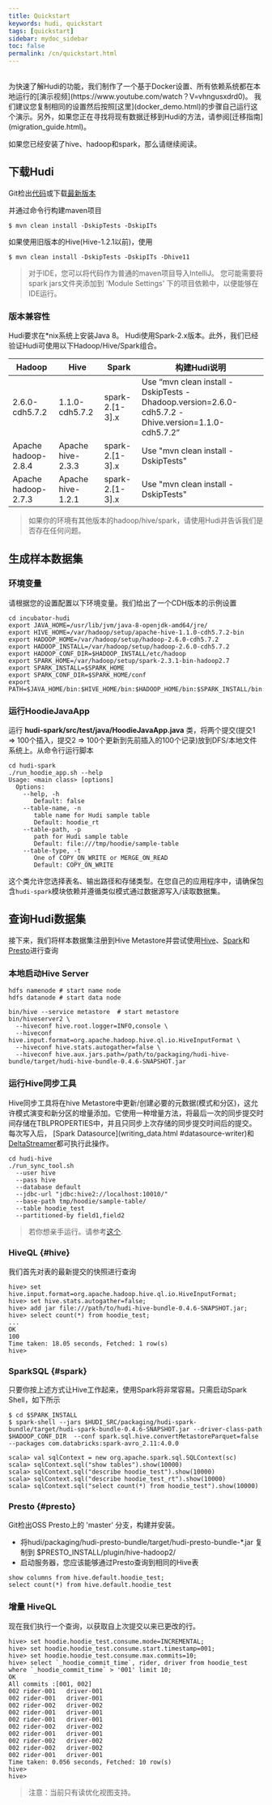 ```yaml
---
title: Quickstart
keywords: hudi, quickstart
tags: [quickstart]
sidebar: mydoc_sidebar
toc: false
permalink: /cn/quickstart.html
---
```

<br/>
为快速了解Hudi的功能，我们制作了一个基于Docker设置、所有依赖系统都在本地运行的[演示视频](https://www.youtube.com/watch？V=vhngusxdrd0)。
我们建议您复制相同的设置然后按照[这里](docker_demo.html)的步骤自己运行这个演示。另外，如果您正在寻找将现有数据迁移到Hudi的方法，请参阅[迁移指南](migration_guide.html)。

如果您已经安装了hive、hadoop和spark，那么请继续阅读。

## 下载Hudi

Git检出[代码](https://github.com/apache/incubator-hudi)或下载[最新版本](https://github.com/apache/incubator-hudi/archive/hudi-0.4.5.zip)

并通过命令行构建maven项目

```
$ mvn clean install -DskipTests -DskipITs
```

如果使用旧版本的Hive(Hive-1.2.1以前)，使用
```
$ mvn clean install -DskipTests -DskipITs -Dhive11
```

> 对于IDE，您可以将代码作为普通的maven项目导入IntelliJ。
您可能需要将spark jars文件夹添加到 'Module Settings' 下的项目依赖中，以便能够在IDE运行。


### 版本兼容性

Hudi要求在*nix系统上安装Java 8。 Hudi使用Spark-2.x版本。此外，我们已经验证Hudi可使用以下Hadoop/Hive/Spark组合。

| Hadoop | Hive  | Spark | 构建Hudi说明 |
| ---- | ----- | ---- | ---- |
| 2.6.0-cdh5.7.2 | 1.1.0-cdh5.7.2 | spark-2.[1-3].x | Use “mvn clean install -DskipTests -Dhadoop.version=2.6.0-cdh5.7.2 -Dhive.version=1.1.0-cdh5.7.2” |
| Apache hadoop-2.8.4 | Apache hive-2.3.3 | spark-2.[1-3].x | Use "mvn clean install -DskipTests" |
| Apache hadoop-2.7.3 | Apache hive-1.2.1 | spark-2.[1-3].x | Use "mvn clean install -DskipTests" |

> 如果你的环境有其他版本的hadoop/hive/spark，请使用Hudi并告诉我们是否存在任何问题。

## 生成样本数据集

### 环境变量

请根据您的设置配置以下环境变量。我们给出了一个CDH版本的示例设置

```
cd incubator-hudi 
export JAVA_HOME=/usr/lib/jvm/java-8-openjdk-amd64/jre/
export HIVE_HOME=/var/hadoop/setup/apache-hive-1.1.0-cdh5.7.2-bin
export HADOOP_HOME=/var/hadoop/setup/hadoop-2.6.0-cdh5.7.2
export HADOOP_INSTALL=/var/hadoop/setup/hadoop-2.6.0-cdh5.7.2
export HADOOP_CONF_DIR=$HADOOP_INSTALL/etc/hadoop
export SPARK_HOME=/var/hadoop/setup/spark-2.3.1-bin-hadoop2.7
export SPARK_INSTALL=$SPARK_HOME
export SPARK_CONF_DIR=$SPARK_HOME/conf
export PATH=$JAVA_HOME/bin:$HIVE_HOME/bin:$HADOOP_HOME/bin:$SPARK_INSTALL/bin:$PATH
```

### 运行HoodieJavaApp

运行 __hudi-spark/src/test/java/HoodieJavaApp.java__ 类，将两个提交(提交1 => 100个插入，提交2 => 100个更新到先前插入的100个记录)放到DFS/本地文件系统上。从命令行运行脚本

```
cd hudi-spark
./run_hoodie_app.sh --help
Usage: <main class> [options]
  Options:
    --help, -h
       Default: false
    --table-name, -n
       table name for Hudi sample table
       Default: hoodie_rt
    --table-path, -p
       path for Hudi sample table
       Default: file:///tmp/hoodie/sample-table
    --table-type, -t
       One of COPY_ON_WRITE or MERGE_ON_READ
       Default: COPY_ON_WRITE
```

这个类允许您选择表名、输出路径和存储类型。在您自己的应用程序中，请确保包含`hudi-spark`模块依赖并遵循类似模式通过数据源写入/读取数据集。

## 查询Hudi数据集

接下来，我们将样本数据集注册到Hive Metastore并尝试使用[Hive](#hive)、[Spark](#spark)和[Presto](#presto)进行查询

### 本地启动Hive Server

```
hdfs namenode # start name node
hdfs datanode # start data node

bin/hive --service metastore  # start metastore
bin/hiveserver2 \
  --hiveconf hive.root.logger=INFO,console \
  --hiveconf hive.input.format=org.apache.hadoop.hive.ql.io.HiveInputFormat \
  --hiveconf hive.stats.autogather=false \
  --hiveconf hive.aux.jars.path=/path/to/packaging/hudi-hive-bundle/target/hudi-hive-bundle-0.4.6-SNAPSHOT.jar

```

### 运行Hive同步工具
Hive同步工具将在hive Metastore中更新/创建必要的元数据(模式和分区)，这允许模式演变和新分区的增量添加。它使用一种增量方法，将最后一次的同步提交时间存储在TBLPROPERTIES中，并且只同步上次存储的同步提交时间后的提交。
每次写入后， [Spark Datasource](writing_data.html #datasource-writer)和[DeltaStreamer](writing_data.html＃deltastreamer)都可执行此操作。


```
cd hudi-hive
./run_sync_tool.sh
  --user hive
  --pass hive
  --database default
  --jdbc-url "jdbc:hive2://localhost:10010/"
  --base-path tmp/hoodie/sample-table/
  --table hoodie_test
  --partitioned-by field1,field2

```

> 若你想亲手运行。请参考[这个](https://cwiki.apache.org/confluence/display/HUDI/Registering+sample+dataset+to+Hive+via+beeline).

### HiveQL {#hive}

我们首先对表的最新提交的快照进行查询

```
hive> set hive.input.format=org.apache.hadoop.hive.ql.io.HiveInputFormat;
hive> set hive.stats.autogather=false;
hive> add jar file:///path/to/hudi-hive-bundle-0.4.6-SNAPSHOT.jar;
hive> select count(*) from hoodie_test;
...
OK
100
Time taken: 18.05 seconds, Fetched: 1 row(s)
hive>
```

### SparkSQL {#spark}

只要你按上述方式让Hive工作起来，使用Spark将非常容易。只需启动Spark Shell，如下所示

```
$ cd $SPARK_INSTALL
$ spark-shell --jars $HUDI_SRC/packaging/hudi-spark-bundle/target/hudi-spark-bundle-0.4.6-SNAPSHOT.jar --driver-class-path $HADOOP_CONF_DIR  --conf spark.sql.hive.convertMetastoreParquet=false --packages com.databricks:spark-avro_2.11:4.0.0

scala> val sqlContext = new org.apache.spark.sql.SQLContext(sc)
scala> sqlContext.sql("show tables").show(10000)
scala> sqlContext.sql("describe hoodie_test").show(10000)
scala> sqlContext.sql("describe hoodie_test_rt").show(10000)
scala> sqlContext.sql("select count(*) from hoodie_test").show(10000)
```

### Presto {#presto}

Git检出OSS Presto上的 'master' 分支，构建并安装。

* 将hudi/packaging/hudi-presto-bundle/target/hudi-presto-bundle-*.jar 复制到 $PRESTO_INSTALL/plugin/hive-hadoop2/
* 启动服务器，您应该能够通过Presto查询到相同的Hive表

```
show columns from hive.default.hoodie_test;
select count(*) from hive.default.hoodie_test
```

### 增量 HiveQL

现在我们执行一个查询，以获取自上次提交以来已更改的行。

```
hive> set hoodie.hoodie_test.consume.mode=INCREMENTAL;
hive> set hoodie.hoodie_test.consume.start.timestamp=001;
hive> set hoodie.hoodie_test.consume.max.commits=10;
hive> select `_hoodie_commit_time`, rider, driver from hoodie_test where `_hoodie_commit_time` > '001' limit 10;
OK
All commits :[001, 002]
002	rider-001	driver-001
002	rider-001	driver-001
002	rider-002	driver-002
002	rider-001	driver-001
002	rider-001	driver-001
002	rider-002	driver-002
002	rider-001	driver-001
002	rider-002	driver-002
002	rider-002	driver-002
002	rider-001	driver-001
Time taken: 0.056 seconds, Fetched: 10 row(s)
hive>
hive>
```

> 注意：当前只有读优化视图支持。
